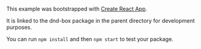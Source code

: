 This example was bootstrapped with [Create React App](https://github.com/facebook/create-react-app).

It is linked to the dnd-box package in the parent directory for development purposes.

You can run `npm install` and then `npm start` to test your package.
